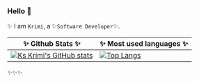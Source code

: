### Hello 👋

 ✨ I am `Krimi`, a ✨`Software Developer`✨.

✨ Github Stats ✨                                                                                                                                            | ✨ Most used languages ✨    |
------------------------------------------------------------------------------------------------------------------------------------------------------------ | ---------------------------- |
 [![Ks Krimi's GitHub stats](https://github-readme-stats.vercel.app/api?username=ks-krimi&theme=tokyonight)](https://github.com/ks-krimi/github-readme-stats)| [![Top Langs](https://github-readme-stats.vercel.app/api/top-langs/?username=ks-krimi&theme=tokyonight&layout=compact)](https://github.com/ks-krimi/github-readme-stats)
 
 
✨✨✨
 
 
<!--
**ks-krimi/ks-krimi** is a ✨ _special_ ✨ repository because its `README.md` (this file) appears on your GitHub profile.😎✌️

Here are some ideas to get you started:

- 🔭 I’m currently working on ...
- 🌱 I’m currently learning ...
- 👯 I’m looking to collaborate on ...
- 🤔 I’m looking for help with ...
- 💬 Ask me about ...
- 📫 How to reach me: ...
- 😄 Pronouns: ...
- ⚡ Fun fact: ...
-->
